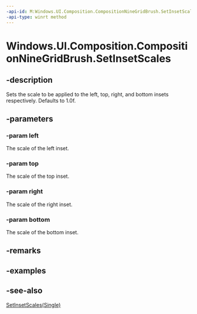 ```yaml
---
-api-id: M:Windows.UI.Composition.CompositionNineGridBrush.SetInsetScales(System.Single,System.Single,System.Single,System.Single)
-api-type: winrt method
---
```


<!-- Method syntax
public void SetInsetScales(System.Single left, System.Single top, System.Single right, System.Single bottom)
-->

# Windows.UI.Composition.CompositionNineGridBrush.SetInsetScales

## -description
Sets the scale to be applied to the left, top, right, and bottom insets respectively. Defaults to 1.0f.



## -parameters
### -param left
The scale of the left inset.

### -param top
The scale of the top inset.

### -param right
The scale of the right inset.

### -param bottom
The scale of the bottom inset.

## -remarks

## -examples

## -see-also
[SetInsetScales(Single)](compositionninegridbrush_setinsetscales_469084934.md)
